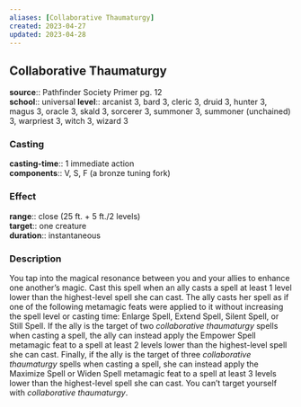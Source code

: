 ```yaml
---
aliases: [Collaborative Thaumaturgy]
created: 2023-04-27
updated: 2023-04-28
---
```


## Collaborative Thaumaturgy

**source**:: Pathfinder Society Primer pg. 12  
**school**:: universal
**level**:: arcanist 3, bard 3, cleric 3, druid 3, hunter 3, magus 3, oracle 3, skald 3, sorcerer 3, summoner 3, summoner (unchained) 3, warpriest 3, witch 3, wizard 3

### Casting

**casting-time**:: 1 immediate action  
**components**:: V, S, F (a bronze tuning fork)

### Effect

**range**:: close (25 ft. + 5 ft./2 levels)  
**target**:: one creature  
**duration**:: instantaneous

### Description

You tap into the magical resonance between you and your allies to enhance one another’s magic. Cast this spell when an ally casts a spell at least 1 level lower than the highest-level spell she can cast. The ally casts her spell as if one of the following metamagic feats were applied to it without increasing the spell level or casting time: Enlarge Spell, Extend Spell, Silent Spell, or Still Spell. If the ally is the target of two *collaborative thaumaturgy* spells when casting a spell, the ally can instead apply the Empower Spell metamagic feat to a spell at least 2 levels lower than the highest-level spell she can cast. Finally, if the ally is the target of three *collaborative thaumaturgy* spells when casting a spell, she can instead apply the Maximize Spell or Widen Spell metamagic feat to a spell at least 3 levels lower than the highest-level spell she can cast. You can’t target yourself with *collaborative thaumaturgy*.
